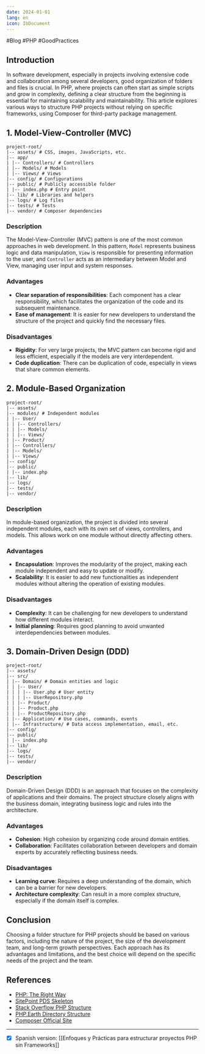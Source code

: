```yaml
---
date: 2024-01-01
lang: en
icon: IbDocument
---
```


#Blog #PHP #GoodPractices
## Introduction

In software development, especially in projects involving extensive code and collaboration among several developers, good organization of folders and files is crucial. In PHP, where projects can often start as simple scripts and grow in complexity, defining a clear structure from the beginning is essential for maintaining scalability and maintainability. This article explores various ways to structure PHP projects without relying on specific frameworks, using Composer for third-party package management.

## 1. Model-View-Controller (MVC)

```
project-root/
|-- assets/ # CSS, images, JavaScripts, etc.
|-- app/
| |-- Controllers/ # Controllers
| |-- Models/ # Models
| |-- Views/ # Views
|-- config/ # Configurations
|-- public/ # Publicly accessible folder
| |-- index.php # Entry point
|-- lib/ # Libraries and helpers
|-- logs/ # Log files
|-- tests/ # Tests
|-- vendor/ # Composer dependencies
```
### Description
The Model-View-Controller (MVC) pattern is one of the most common approaches in web development. In this pattern, `Model` represents business logic and data manipulation, `View` is responsible for presenting information to the user, and `Controller` acts as an intermediary between Model and View, managing user input and system responses.

### Advantages
- **Clear separation of responsibilities**: Each component has a clear responsibility, which facilitates the organization of the code and its subsequent maintenance.
- **Ease of management**: It is easier for new developers to understand the structure of the project and quickly find the necessary files.

### Disadvantages
- **Rigidity**: For very large projects, the MVC pattern can become rigid and less efficient, especially if the models are very interdependent.
- **Code duplication**: There can be duplication of code, especially in views that share common elements.

## 2. Module-Based Organization

```
project-root/
|-- assets/
|-- modules/ # Independent modules
| |-- User/
| | |-- Controllers/
| | |-- Models/
| | |-- Views/
| |-- Product/
| |-- Controllers/
| |-- Models/
| |-- Views/
|-- config/
|-- public/
| |-- index.php
|-- lib/
|-- logs/
|-- tests/
|-- vendor/
```
### Description
In module-based organization, the project is divided into several independent modules, each with its own set of views, controllers, and models. This allows work on one module without directly affecting others.

### Advantages
- **Encapsulation**: Improves the modularity of the project, making each module independent and easy to update or modify.
- **Scalability**: It is easier to add new functionalities as independent modules without altering the operation of existing modules.

### Disadvantages
- **Complexity**: It can be challenging for new developers to understand how different modules interact.
- **Initial planning**: Requires good planning to avoid unwanted interdependencies between modules.

## 3. Domain-Driven Design (DDD)

```
project-root/
|-- assets/
|-- src/
| |-- Domain/ # Domain entities and logic
| | |-- User/
| | | |-- User.php # User entity
| | | |-- UserRepository.php
| | |-- Product/
| | |-- Product.php
| | |-- ProductRepository.php
| |-- Application/ # Use cases, commands, events
| |-- Infrastructure/ # Data access implementation, email, etc.
|-- config/
|-- public/
| |-- index.php
|-- lib/
|-- logs/
|-- tests/
|-- vendor/
```
### Description
Domain-Driven Design (DDD) is an approach that focuses on the complexity of applications and their domains. The project structure closely aligns with the business domain, integrating business logic and rules into the architecture.

### Advantages
- **Cohesion**: High cohesion by organizing code around domain entities.
- **Collaboration**: Facilitates collaboration between developers and domain experts by accurately reflecting business needs.

### Disadvantages
- **Learning curve**: Requires a deep understanding of the domain, which can be a barrier for new developers.
- **Architecture complexity**: Can result in a more complex structure, especially if the domain itself is complex.

## Conclusion

Choosing a folder structure for PHP projects should be based on various factors, including the nature of the project, the size of the development team, and long-term growth perspectives. Each approach has its advantages and limitations, and the best choice will depend on the specific needs of the project and the team.
## References

- [PHP: The Right Way](https://phptherightway.com/)
- [SitePoint PDS Skeleton](https://www.sitepoint.com/pds-skeleton-2017/)
- [Stack Overflow PHP Structure](https://stackoverflow.com/questions/11939226/php-directory-structure-best-practices)
- [PHP.Earth Directory Structure](https://docs.php.earth/docs/php/structure.html)
- [Composer Official Site](https://getcomposer.org/)

---
- [x] Spanish version: [[Enfoques y Prácticas para estructurar proyectos PHP sin Frameworks]]
